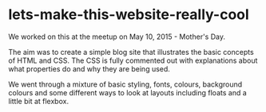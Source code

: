# lets-make-this-website-really-cool

We worked on this at the meetup on May 10, 2015 - Mother's Day. 

The aim was to create a simple blog site that illustrates the basic concepts of HTML and CSS. The CSS is fully 
commented out with explanations about what properties do and why they are being used. 

We went through a mixture of basic styling, fonts, colours, background colours and some different ways to look at 
layouts including floats and a little bit at flexbox. 
